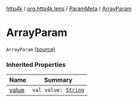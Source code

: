 [http4k](../../index.md) / [org.http4k.lens](../index.md) / [ParamMeta](index.md) / [ArrayParam](./-array-param.md)

# ArrayParam

`ArrayParam` [(source)](https://github.com/http4k/http4k/blob/master/http4k-core/src/main/kotlin/org/http4k/lens/ParamMeta.kt#L4)

### Inherited Properties

| Name | Summary |
|---|---|
| [value](value.md) | `val value: `[`String`](https://kotlinlang.org/api/latest/jvm/stdlib/kotlin/-string/index.html) |
